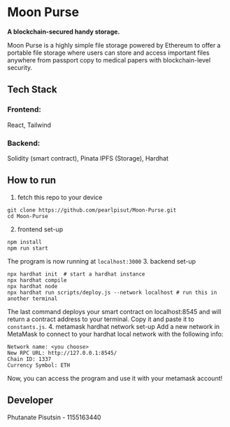 # Moon Purse
**A blockchain-secured handy storage.**

Moon Purse is a highly simple file storage powered by Ethereum to offer a portable file storage where users can store and access
important files anywhere from passport copy to medical papers with blockchain-level security.

## Tech Stack
### Frontend:
React, Tailwind
### Backend:
Solidity (smart contract), Pinata IPFS (Storage), Hardhat

## How to run
1. fetch this repo to your device
```
git clone https://github.com/pearlpisut/Moon-Purse.git
cd Moon-Purse
```
2. frontend set-up
```
npm install
npm run start
```
The program is now running at `localhost:3000`
3. backend set-up
```
npx hardhat init  # start a hardhat instance
npx hardhat compile 
npx hardhat node
npx hardhat run scripts/deploy.js --network localhost # run this in another terminal
```
The last command deploys your smart contract on localhost:8545 and will return a contract address to your terminal. Copy it and paste it to `constants.js`.
4. metamask hardhat network set-up
Add a new network in MetaMask to connect to your hardhat local network with the following info:
```
Network name: <you choose>
New RPC URL: http://127.0.0.1:8545/
Chain ID: 1337
Currency Symbol: ETH
```
Now, you can access the program and use it with your metamask account!

## Developer
Phutanate Pisutsin - 1155163440

